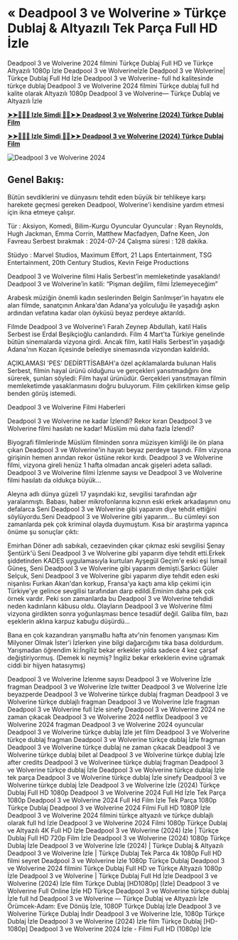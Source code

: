 # « Deadpool 3 ve Wolverine » Türkçe Dublaj & Altyazılı Tek Parça Full HD İzle


Deadpool 3 ve Wolverine 2024 filmini Türkçe Dublaj Full HD ve Türkçe Altyazılı 1080p İzle Deadpool 3 ve Wolverineİzle Deadpool 3 ve Wolverine| Türkçe Dublaj Full Hd İzle Deadpool 3 ve Wolverine- full hd kalitesinde türkçe dublaj Deadpool 3 ve Wolverine 2024 filmini Türkçe dublaj full hd kalite olarak Altyazılı 1080p Deadpool 3 ve Wolverine— Türkçe Dublaj ve Altyazılı İzle

**[➤➤🔴✅📱 Izle Simdi 🔴✅➤➤ Deadpool 3 ve Wolverine (2024) Türkçe Dublaj Film](https://ganzerhd.cloud/movie/533535/deadpool-wolverine.githubtr)**

**[➤➤🔴✅📱 Izle Simdi 🔴✅➤➤ Deadpool 3 ve Wolverine (2024) Türkçe Dublaj Film](https://ganzerhd.cloud/movie/533535/deadpool-wolverine.githubtr)**

![Deadpool 3 ve Wolverine 2024](https://www.hollywoodreporter.com/wp-content/uploads/2024/05/TDW-08486_R2-H-2024.jpg?w=1296)

## Genel Bakış:
Bütün sevdiklerini ve dünyasını tehdit eden büyük bir tehlikeye karşı harekete geçmesi gereken Deadpool, Wolverine'i kendisine yardım etmesi için ikna etmeye çalışır.

Tür      : Aksiyon, Komedi, Bilim-Kurgu Oyuncular
Oyuncular      : Ryan Reynolds, Hugh Jackman, Emma Corrin, Matthew Macfadyen, Dafne Keen, Jon Favreau
Serbest bırakmak    : 2024-07-24
Çalışma süresi : 128 dakika.

Stüdyo : Marvel Studios, Maximum Effort, 21 Laps Entertainment, TSG Entertainment, 20th Century Studios, Kevin Feige Productions

Deadpool 3 ve Wolverine filmi Halis Serbest’in memleketinde yasaklandı! Deadpool 3 ve Wolverine’in katili: “Pişman değilim, filmi İzlemeyeceğim”

Arabesk müziğin önemli kadın seslerinden Belgin Sarılmışer'in hayatını ele alan filmde, sanatçının Ankara'dan Adana'ya yolculuğu ile yaşadığı aşkın ardından vefatına kadar olan öyküsü beyaz perdeye aktarıldı.

Filmde Deadpool 3 ve Wolverine'i Farah Zeynep Abdullah, katil Halis Serbest ise Erdal Beşikçioğlu canlandırdı. Film 4 Mart'ta Türkiye genelinde bütün sinemalarda vizyona girdi. Ancak film, katil Halis Serbest'in yaşadığı Adana'nın Kozan ilçesinde belediye sinemasında vizyondan kaldırıldı.

AÇIKLAMASI 'PES' DEDİRTTİSABAH'a özel açıklamalarda bulunan Halis Serbest, filmin hayal ürünü olduğunu ve gerçekleri yansıtmadığını öne sürerek, şunları söyledi: Film hayal ürünüdür. Gerçekleri yansıtmayan filmin memleketimde yasaklanmasını doğru buluyorum. Film çekilirken kimse gelip benden görüş istemedi.

Deadpool 3 ve Wolverine Filmi Haberleri

Deadpool 3 ve Wolverine ne kadar İzlendi? Rekor kıran Deadpool 3 ve Wolverine filmi hasılatı ne kadar! Müslüm mü daha fazla İzlendi?

Biyografi filmlerinde Müslüm filminden sonra müzisyen kimliği ile ön plana çıkan Deadpool 3 ve Wolverine'in hayatı beyaz perdeye taşındı. Film vizyona girişinin hemen arından rekor üstüne rekor kırdı. Deadpool 3 ve Wolverine filmi, vizyona gireli henüz 1 hafta olmadan ancak gişeleri adeta salladı. Deadpool 3 ve Wolverine filmi İzlenme sayısı ve Deadpool 3 ve Wolverine filmi hasılatı da oldukça büyük...

Aleyna adlı dünya güzeli 17 yaşındaki kız, sevgilisi tarafından ağır yaralanmıştı. Babası, haber mikrofonlarına kızının eski erkek arkadaşının onu defalarca Seni Deadpool 3 ve Wolverine gibi yaparım diye tehdit ettiğini söylüyordu.Seni Deadpool 3 ve Wolverine gibi yaparım... Bu cümleyi son zamanlarda pek çok kriminal olayda duymuştum. Kısa bir araştırma yapınca önüme şu sonuçlar çıktı:

Emirhan Döner adlı sabıkalı, cezaevinden çıkar çıkmaz eski sevgilisi Şenay Şentürk'ü Seni Deadpool 3 ve Wolverine gibi yaparım diye tehdit etti.Erkek şiddetinden KADES uygulamasıyla kurtulan Ayşegül Geçim'e eski eşi İsmail Güneş, Seni Deadpool 3 ve Wolverine gibi yaparım demişti.Şarkıcı Güler Selçuk, Seni Deadpool 3 ve Wolverine gibi yaparım diye tehdit eden eski nişanlısı Furkan Akan'dan korkup, Fransa'ya kaçtı ama klip çekimi için Türkiye'ye gelince sevgilisi tarafından darp edildi.Eminim daha pek çok örnek vardır. Peki son zamanlarda bu Deadpool 3 ve Wolverine tehdidi neden kadınların kâbusu oldu. Olayların Deadpool 3 ve Wolverine filmi vizyona girdikten sonra yoğunlaşması bence tesadüf değil. Galiba film, bazı eşeklerin aklına karpuz kabuğu düşürdü...

Bana en çok kazandıran yarışmaBu hafta atv'nin fenomen yarışması Kim Milyoner Olmak İster'i İzlerken yine bilgi dağarcığımı tıka basa doldurdum. Yarışmadan öğrendim ki:İngiliz bekar erkekler yılda sadece 4 kez çarşaf değiştiriyormuş. (Demek ki neymiş? İngiliz bekar erkeklerin evine uğramak ciddi bir hijyen hatasıymış)

Deadpool 3 ve Wolverine İzlenme sayısı
Deadpool 3 ve Wolverine İzle fragman
Deadpool 3 ve Wolverine İzle twitter
Deadpool 3 ve Wolverine İzle beyazperde
Deadpool 3 ve Wolverine türkçe dublaj fragman
Deadpool 3 ve Wolverine türkçe dublajlı fragman
Deadpool 3 ve Wolverine İzle fragman
Deadpool 3 ve Wolverine full İzle sinefy
Deadpool 3 ve Wolverine 2024 ne zaman çıkacak
Deadpool 3 ve Wolverine 2024 netflix
Deadpool 3 ve Wolverine 2024 fragman
Deadpool 3 ve Wolverine 2024 oyuncular
Deadpool 3 ve Wolverine türkçe dublaj İzle jet film
Deadpool 3 ve Wolverine türkçe dublaj fragman
Deadpool 3 ve Wolverine türkçe dublaj İzle fragman
Deadpool 3 ve Wolverine türkçe dublaj ne zaman çıkacak
Deadpool 3 ve Wolverine türkçe dublaj bilet al
Deadpool 3 ve Wolverine türkçe dublaj İzle after credits
Deadpool 3 ve Wolverinee türkçe dublaj fragman
Deadpool 3 ve Wolverine türkçe dublaj İzle
Deadpool 3 ve Wolverine türkçe dublaj İzle tek parça
Deadpool 3 ve Wolverine türkçe dublaj İzle sinefy
Deadpool 3 ve Wolverine türkçe dublaj İzle
Deadpool 3 ve Wolverine İzle (2024) Türkçe Dublaj Full HD 1080p
Deadpool 3 ve Wolverine 2024 Full Hd İzle Tek Parça 1080p
Deadpool 3 ve Wolverine 2024 Full Hd Film İzle Tek Parça 1080p Türkçe Dublaj
Deadpool 3 ve Wolverine 2024 Filmi Full HD 1080P İzle
Deadpool 3 ve Wolverine 2024 filmini türkçe altyazılı ve türkçe dublajlı olarak full hd İzle
Deadpool 3 ve Wolverine 2024 Filmi 1080p Türkçe Dublaj ve Altyazılı 4K Full HD İzle
Deadpool 3 ve Wolverine (2024) İzle | Türkçe Dublaj Full HD 720p Film İzle
Deadpool 3 ve Wolverine (2024) 1080p Türkçe Dublaj İzle
Deadpool 3 ve Wolverine İzle (2024) | Türkçe Dublaj & Altyazılı
Deadpool 3 ve Wolverine İzle | Türkçe Dublaj Tek Parca 4k 1080p Full HD filmi seyret
Deadpool 3 ve Wolverine İzle 1080p Türkçe Dublaj
Deadpool 3 ve Wolverine 2024 filmini Türkçe Dublaj Full HD ve Türkçe Altyazılı 1080p İzle
Deadpool 3 ve Wolverine | Türkçe Dublaj Full Hd İzle
Deadpool 3 ve Wolverine (2024) İzle film Türkçe Dublaj [HD1080p]
[İzle] Deadpool 3 ve Wolverine Full Online İzle HD Türkçe
Deadpool 3 ve Wolverine türkçe dublaj İzle full hd
Deadpool 3 ve Wolverine — Türkçe Dublaj ve Altyazılı İzle
Örümcek-Adam: Eve Dönüş İzle, 1080P Türkçe Dublaj İzle
Deadpool 3 ve Wolverine Türkçe Dublaj İndi̇r
Deadpool 3 ve Wolverine İzle, 1080p Türkçe Dublaj İzle
Deadpool 3 ve Wolverine (2024) İzle film Türkçe Dublaj [HD-1080p]
Deadpool 3 ve Wolverine 2024 İzle - Filmi Full HD (1080p) İzle
